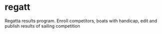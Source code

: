 # regatt
Regatta results program. Enroll competitors, boats with handicap, edit and publish results of sailing competition

